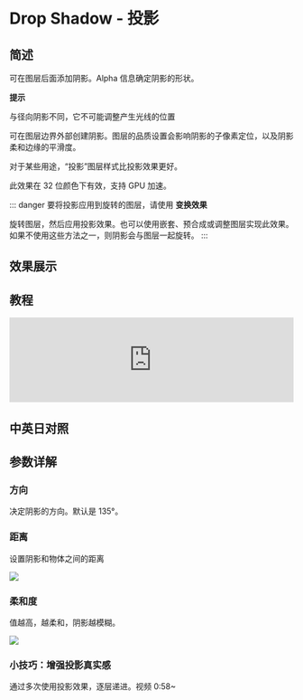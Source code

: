 # Drop Shadow - 投影

## 简述

可在图层后面添加阴影。Alpha 信息确定阴影的形状。

**提示**

与径向阴影不同，它不可能调整产生光线的位置

可在图层边界外部创建阴影。图层的品质设置会影响阴影的子像素定位，以及阴影柔和边缘的平滑度。

对于某些用途，“投影”图层样式比投影效果更好。

此效果在 32 位颜色下有效，支持 GPU 加速。

::: danger
要将投影应用到旋转的图层，请使用 **变换效果**

旋转图层，然后应用投影效果。也可以使用嵌套、预合成或调整图层实现此效果。如果不使用这些方法之一，则阴影会与图层一起旋转。
:::

## 效果展示

## 教程

<iframe src="https://player.bilibili.com/player.html?bvid=BV1e34y1X7Vj&page=47&high_quality=1" width="100%" allowfullscreen="allowfullscreen" frameborder="0"></iframe>

## 中英日对照

## 参数详解

### 方向

决定阴影的方向。默认是 135°。

### 距离

设置阴影和物体之间的距离

![](https://cdn.yuelili.com/20211227113921.png)

### 柔和度

值越高，越柔和，阴影越模糊。

![](https://cdn.yuelili.com/20211227114004.png)

### 小技巧：增强投影真实感

通过多次使用投影效果，逐层递进。视频 0:58~
